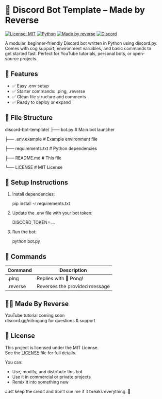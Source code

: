 # 🤖 Discord Bot Template – Made by Reverse

[![License: MIT](https://img.shields.io/badge/License-MIT-blue.svg)](LICENSE)
[![Python](https://img.shields.io/badge/Python-3.8%2B-blue?logo=python&logoColor=white)](https://www.python.org/)
[![Made by reverse](https://img.shields.io/badge/Made%20by-Reverse-%23ff69b4)](https://github.com/reversepy)
[![Discord](https://img.shields.io/discord/1376577777524015105?label=Join%20Discord&logo=discord&color=5865F2)](https://discord.gg/nitrogang)




A modular, beginner-friendly Discord bot written in Python using discord.py. Comes with cog support, environment variables, and basic commands to get started fast. Perfect for YouTube tutorials, personal bots, or open-source projects.

## 🚀 Features

- ✅ Easy .env setup
- ✅ Starter commands: .ping, .reverse
- ✅ Clean file structure and comments
- ✅ Ready to deploy or expand

## 📁 File Structure

discord-bot-template/
├── bot.py              # Main bot launcher

├── .env.example        # Example environment file

├── requirements.txt    # Python dependencies

├── README.md           # This file

└── LICENSE             # MIT License
    

## 🧪 Setup Instructions

1. Install dependencies:

    pip install -r requirements.txt

2. Update the .env file with your bot token:

    DISCORD_TOKEN= ...


3. Run the bot:

    python bot.py

## 📜 Commands

Command      | Description
-------------|--------------------------------
.ping        | Replies with 🏓 Pong!
.reverse     | Reverses the provided message


## 👨‍💻 Made By Reverse

YouTube tutorial coming soon  
discord.gg/nitrogang for questions & support

## 📄 License

This project is licensed under the MIT License.  
See the [LICENSE](LICENSE) file for full details.

You can:
- Use, modify, and distribute this bot
- Use it in commercial or private projects
- Remix it into something new

Just keep the credit and don’t sue me if it breaks everything. 🧨
